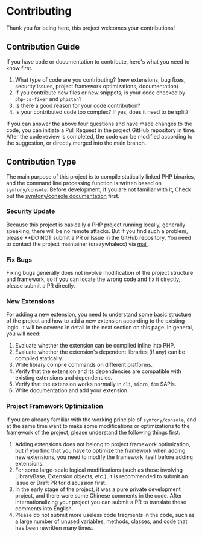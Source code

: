 # Contributing

Thank you for being here, this project welcomes your contributions!

## Contribution Guide

If you have code or documentation to contribute, here's what you need to know first.

1. What type of code are you contributing? (new extensions, bug fixes, security issues, project framework optimizations, documentation)
2. If you contribute new files or new snippets, is your code checked by `php-cs-fixer` and `phpstan`?
3. Is there a good reason for your code contribution?
4. Is your contributed code too complex? If yes, does it need to be split?

If you can answer the above four questions and have made changes to the code, 
you can initiate a Pull Request in the project GitHub repository in time. 
After the code review is completed, the code can be modified according to the suggestion, or directly merged into the main branch.

## Contribution Type

The main purpose of this project is to compile statically linked PHP binaries, 
and the command line processing function is written based on `symfony/console`. 
Before development, if you are not familiar with it,
Check out the [symfony/console documentation](https://symfony.com/doc/current/components/console.html) first.

### Security Update

Because this project is basically a PHP project running locally, generally speaking, there will be no remote attacks. 
But if you find such a problem, please **DO NOT submit a PR or Issue in the GitHub repository,
You need to contact the project maintainer (crazywhalecc) via [mail](mailto:admin@zhamao.me).

### Fix Bugs

Fixing bugs generally does not involve modification of the project structure and framework, 
so if you can locate the wrong code and fix it directly, please submit a PR directly.

### New Extensions

For adding a new extension, 
you need to understand some basic structure of the project and how to add a new extension according to the existing logic. 
It will be covered in detail in the next section on this page.
In general, you will need:

1. Evaluate whether the extension can be compiled inline into PHP.
2. Evaluate whether the extension's dependent libraries (if any) can be compiled statically.
3. Write library compile commands on different platforms.
4. Verify that the extension and its dependencies are compatible with existing extensions and dependencies.
5. Verify that the extension works normally in `cli`, `micro`, `fpm` SAPIs.
6. Write documentation and add your extension.

### Project Framework Optimization

If you are already familiar with the working principle of `symfony/console`, 
and at the same time want to make some modifications or optimizations to the framework of the project, 
please understand the following things first:

1. Adding extensions does not belong to project framework optimization, 
but if you find that you have to optimize the framework when adding new extensions, 
you need to modify the framework itself before adding extensions.
2. For some large-scale logical modifications (such as those involving LibraryBase, Extension objects, etc.), 
it is recommended to submit an Issue or Draft PR for discussion first.
3. In the early stage of the project, it was a pure private development project, and there were some Chinese comments in the code. 
After internationalizing your project you can submit a PR to translate these comments into English.
4. Please do not submit more useless code fragments in the code, 
such as a large number of unused variables, methods, classes, and code that has been rewritten many times.

